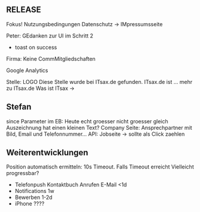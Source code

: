 
## RELEASE
Fokus!
Nutzungsbedingungen Datenschutz -> IMpressumsseite

Peter: GEdanken zur UI im Schritt 2
  + toast on success

Firma:
  Keine CommMitgliedschaften

Google Analytics

Stelle:
  LOGO
  Diese Stelle wurde bei ITsax.de gefunden. ITsax.de ist ...
  mehr zu ITsax.de
  Was ist ITsax ->


## Stefan
since Parameter im EB: Heute echt groesser nicht groesser gleich
Auszeichnung hat einen kleinen Text?
Company Seite:
  Ansprechpartner mit Bild, Email und Telefonnummer...
API: Jobseite -> sollte als Click zaehlen


## Weiterentwicklungen
Position automatisch ermitteln:
10s Timeout. Falls Timeout erreicht 
Vielleicht progressbar?

* Telefonpush Kontaktbuch Anrufen E-Mail <1d
* Notifications 1w
* Bewerben 1-2d
* iPhone ????
